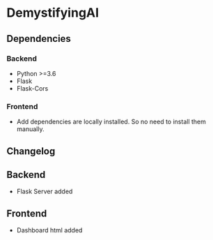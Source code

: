 # DemystifyingAI

## Dependencies
### Backend
* Python >=3.6
* Flask
* Flask-Cors
### Frontend
* Add dependencies are locally installed. So no need to install them manually.

## Changelog

## Backend
* Flask Server added

## Frontend
* Dashboard html added
